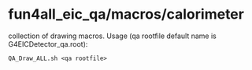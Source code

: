# fun4all_eic_qa/macros/calorimeter

collection of drawing macros. Usage (qa rootfile default name is G4EICDetector_qa.root):

```
QA_Draw_ALL.sh <qa rootfile>
```
